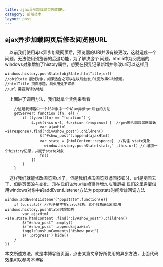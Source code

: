 ```yaml
---
title: ajax异步加载网页修改URL
category: 前端技术
layout: post
---
```


## ajax异步加载网页后修改阅览器URL

&emsp;以前我们使用ajax异步加载网页后，预览器的URl并没有被更改，这就造成一个问题，无法使用预览器的后退功能，为了解决这个
问题，html5中为阅览器的windows对象增加了history属性，想要在预览记录新增并修改url可以这样用

    windows.history.pushState(objState,htmlTitle,url)
    //objState 额外对象，如果适合之可以在以后触发URL更改事件时使用。
    //htmlTitle 页面标题，具体用处不详细
    //url 需要跳转的地址

&emsp;上面讲了调用方法，我们就拿个实例来看看

        //这是我博客中一个JS对象中一个AJax异步get后台的方法
        getServer: function (fn, el) {
            if (typeof(fn) == "function") {
                $.get(this.url, function (response) {  //get匿名函数回调函数
                    var ajaxHtml =$(response).find("div#show_post").children()
                    $("#show_post").append(ajaxHtml)
                    var state = {htmlContent:response}  //构建 state对象
                      window.history.pushState(state,'',this.url) // 增加一个history记录，并赋予state对象
                    fn()
                })
            }
        }
&emsp;这样我们就能修改阅览器url了，但是我们点击阅览器返回按钮时，url是变回去了，但是页面没有变化，现在我们该为url变换事件增加处理逻辑
我们这里需要借用windows对象中的addEventListener方法为 popstate时间增加回调方法

    window.addEventListener("popstate",function(e){
        if (e.state){ //判断是不有state对象，这个对象是我们使用windows.history.pushState时增加的
            var ajaxHtml =$(e.state.htmlContent).find("div#show_post").children()
            $("#show_post").empty()
            $("#show_post").append(ajaxHtml)
            toggleDuoshuoComments("#show_post")
            $('.progress').hide()
        }
    })

本文所述方法，就是本博客首页面，点击某篇文章好所使用的异步方法，上面代码效果可以参考本博客